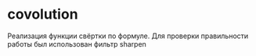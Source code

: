 # covolution

Реализация функции свёртки по формуле. Для проверки правильности работы был использован фильтр sharpen
